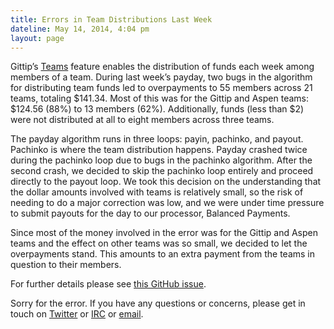 ```yaml
---
title: Errors in Team Distributions Last Week
dateline: May 14, 2014, 4:04 pm
layout: page
---
```


<p>Gittip&#8217;s <a href="https://www.gittip.com/about/teams/">Teams</a>
feature enables the distribution of funds each week among members of a team.
During last week&#8217;s payday, two bugs in the algorithm for distributing team
funds led to overpayments to 55 members across 21 teams, totaling $141.34. Most
of this was for the Gittip and Aspen teams: $124.56 (88%) to 13 members (62%).
Additionally, funds (less than $2) were not distributed at all to eight members
across three teams.</p>

<p>The payday algorithm runs in three loops: payin, pachinko, and payout.
Pachinko is where the team distribution happens. Payday crashed twice during the
pachinko loop due to bugs in the pachinko algorithm. After the second crash, we
decided to skip the pachinko loop entirely and proceed directly to the payout
loop. We took this decision on the understanding that the dollar amounts
involved with teams is relatively small, so the risk of needing to do a major
correction was low, and we were under time pressure to submit payouts for the
day to our processor, Balanced Payments.</p>

<p>Since most of the money involved in the error was for the Gittip and Aspen
teams and the effect on other teams was so small, we decided to let the
overpayments stand. This amounts to an extra payment from the teams in question
to their members.</p>

<p>For further details please see <a
href="https://github.com/gittip/www.gittip.com/issues/2362">this GitHub
issue</a>.</p>

<p>Sorry for the error. If you have any questions or concerns, please get in
touch on <a href="https://twitter.com/Gittip">Twitter</a> or <a
href="irc://irc.freenode.net/#gittip">IRC</a> or <a
href="mailto:support@gittip.com">email</a>.</p>
